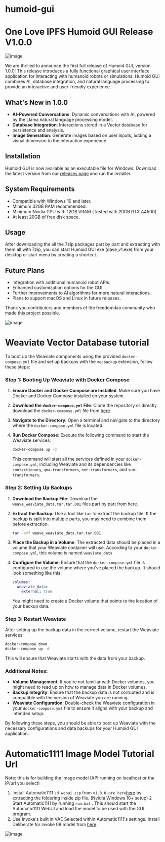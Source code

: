 # humoid-gui


# One Love IPFS Humoid GUI Release V1.0.0

![image](https://github.com/graylan0/humoid-gui/assets/34530588/7fd5a62d-02a5-4d0e-b33f-edb04d923f55)





We are thrilled to announce the first full release of Humoid GUI, version 1.0.0! This release introduces a fully functional graphical user interface application for interacting with humanoid robots or simulations. Humoid GUI combines AI, database integration, and natural language processing to provide an interactive and user-friendly experience.

## What's New in 1.0.0

- **AI-Powered Conversations**: Dynamic conversations with AI, powered by the Llama natural language processing model.
- **Database Integration**: Interactions stored in a Vector database for persistence and analysis.
- **Image Generation**: Generate images based on user inputs, adding a visual dimension to the interaction experience.


## Installation

Humoid GUI is now available as an executable file for Windows. Download the latest version from our [releases page](https://github.com/graylan0/humoid-gui/releases) and run the installer.

## System Requirements

- Compatible with Windows 10 and later.
- Minimum 32GB RAM recommended.
- Minimum Nvidia GPU with 12GB VRAM (Tested with 20GB RTX A4500)
- At least 20GB of free disk space.

## Usage

After downloading the all the 7zip packages part by part and extracting with them all with 7zip, you can start Humoid GUI exe (dave_v1.exe) from your desktop or start menu by creating a shortcut.


## Future Plans

- Integration with additional humanoid robot APIs.
- Enhanced customization options for the GUI.
- Further improvements to AI algorithms for more natural interactions.
- Plans to support macOS and Linux in future releases.



Thank you contributors and members of the freedomdao community who made this project possible.




![image](https://github.com/graylan0/humoid-gui/assets/34530588/b9644ccf-13f0-4600-bfad-b9a45ba5017c)




# Weaviate Vector Database tutorial



To boot up the Weaviate components using the provided `docker-compose.yml` file and set up backups with the `vecbackup` extension, follow these steps:

### Step 1: Booting Up Weaviate with Docker Compose

1. **Ensure Docker and Docker Compose are Installed**: Make sure you have Docker and Docker Compose installed on your system.

2. **Download the `docker-compose.yml` File**: Clone the repository or directly download the `docker-compose.yml` file from [here]([https://github.com/graylan0/humoid-gui/docker-compose.yml](https://github.com/graylan0/humoid-gui/blob/main/docker-compose.yml)).

3. **Navigate to the Directory**: Open a terminal and navigate to the directory where the `docker-compose.yml` file is located.

4. **Run Docker Compose**: Execute the following command to start the Weaviate services:

   ```bash
   docker-compose up -d
   ```

   This command will start all the services defined in your `docker-compose.yml`, including Weaviate and its dependencies like `contextionary`, `qna-transformers`, `ner-transformers`, and `sum-transformers`.

### Step 2: Setting Up Backups

1. **Download the Backup File**: Download the `weave_weaviate_data.tar.tar.001` files part by part from [here](https://github.com/graylan0/ModeZion/blob/main/vecbackup/weave_weaviate_data.tar.tar.001).

2. **Extract the Backup**: Use a tool like `tar` to extract the backup file. If the backup is split into multiple parts, you may need to combine them before extraction.

   ```bash
   tar -xvf weave_weaviate_data.tar.tar.001
   ```

3. **Place the Backup in a Volume**: The extracted data should be placed in a volume that your Weaviate container will use. According to your `docker-compose.yml`, this volume is named `weaviate_data`.

4. **Configure the Volume**: Ensure that the `docker-compose.yml` file is configured to use the volume where you've placed the backup. It should look something like this:

   ```yaml
   volumes:
     weaviate_data:
       external: true
   ```

   You might need to create a Docker volume that points to the location of your backup data.

### Step 3: Restart Weaviate

After setting up the backup data in the correct volume, restart the Weaviate services:

```bash
docker-compose down
docker-compose up -d
```

This will ensure that Weaviate starts with the data from your backup.

### Additional Notes:

- **Volume Management**: If you're not familiar with Docker volumes, you might need to read up on how to manage data in Docker volumes.
- **Backup Integrity**: Ensure that the backup data is not corrupted and is compatible with the version of Weaviate you are running.
- **Weaviate Configuration**: Double-check the Weaviate configuration in your `docker-compose.yml` file to ensure it aligns with your backup and intended setup.

By following these steps, you should be able to boot up Weaviate with the necessary configurations and data backups for your Humoid GUI application.


# Automatic1111 Image Model Tutorial Url 


Note: this is for building the image model (API running on localhost or the IP/url you select)
1. Install Automatic1111  `sd.webui.zip` from `v1.0.0-pre here`[here](https://github.com/AUTOMATIC1111/stable-diffusion-webui/releases/tag/v1.0.0-pre) by extracting the foldering inside zip file. (Nvidia Windows 10+ setup)
2 Start Automatic1111 by running `run.bat` . This should start the Automatic1111 WebUI and load the model to be used with the GUI program.
3. Use Invoke's built in VAE Selected within Automatic1111's settings. Install Deliberate for invoke 08 model from [here](https://civitai.com/models/5585/deliberate-for-invoke) .


![image](https://github.com/graylan0/ModeZion/assets/34530588/3d0c4be9-61ca-4936-9216-11b6916ee98a)



